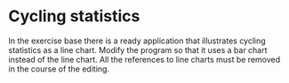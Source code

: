 
# Cycling statistics

In the exercise base there is a ready application that illustrates cycling statistics as a line chart. Modify the program so that it uses a bar chart instead of the line chart. All the references to line charts must be removed in the course of the editing.
